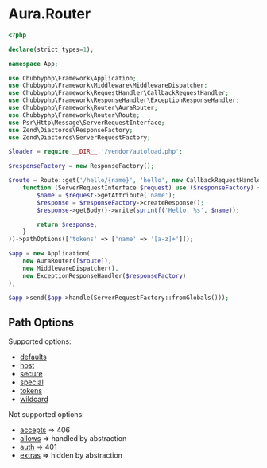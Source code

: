 # Aura.Router

```php
<?php

declare(strict_types=1);

namespace App;

use Chubbyphp\Framework\Application;
use Chubbyphp\Framework\Middleware\MiddlewareDispatcher;
use Chubbyphp\Framework\RequestHandler\CallbackRequestHandler;
use Chubbyphp\Framework\ResponseHandler\ExceptionResponseHandler;
use Chubbyphp\Framework\Router\AuraRouter;
use Chubbyphp\Framework\Router\Route;
use Psr\Http\Message\ServerRequestInterface;
use Zend\Diactoros\ResponseFactory;
use Zend\Diactoros\ServerRequestFactory;

$loader = require __DIR__.'/vendor/autoload.php';

$responseFactory = new ResponseFactory();

$route = Route::get('/hello/{name}', 'hello', new CallbackRequestHandler(
    function (ServerRequestInterface $request) use ($responseFactory) {
        $name = $request->getAttribute('name');
        $response = $responseFactory->createResponse();
        $response->getBody()->write(sprintf('Hello, %s', $name));

        return $response;
    }
))->pathOptions(['tokens' => ['name' => '[a-z]+']]);

$app = new Application(
    new AuraRouter([$route]),
    new MiddlewareDispatcher(),
    new ExceptionResponseHandler($responseFactory)
);

$app->send($app->handle(ServerRequestFactory::fromGlobals()));
```

## Path Options

Supported options:

 * [defaults][10]
 * [host][11]
 * [secure][12]
 * [special][13]
 * [tokens][10]
 * [wildcard][14]

Not supported options:

 * [accepts][20] => 406
 * [allows][21] => handled by abstraction
 * [auth][22] => 401
 * [extras][23] => hidden by abstraction

[10]: https://github.com/auraphp/Aura.Router/blob/3.x/docs/defining-routes.md#placeholder-tokens-and-default-values
[11]: https://github.com/auraphp/Aura.Router/blob/3.x/docs/defining-routes.md#host-matching
[12]: https://github.com/auraphp/Aura.Router/blob/3.x/docs/defining-routes.md#secure-protocols
[13]: https://github.com/auraphp/Aura.Router/blob/3.x/docs/defining-routes.md#route-specific-matching-logic
[14]: https://github.com/auraphp/Aura.Router/blob/3.x/docs/defining-routes.md#wildcard-attributes

[20]: https://github.com/auraphp/Aura.Router/blob/3.x/docs/defining-routes.md#accept-headers
[21]: https://github.com/auraphp/Aura.Router/blob/3.x/docs/defining-routes.md#multiple-http-verbs
[22]: https://github.com/auraphp/Aura.Router/blob/3.x/docs/defining-routes.md#authentication
[23]: https://github.com/auraphp/Aura.Router/blob/3.x/docs/defining-routes.md#custom-extras
